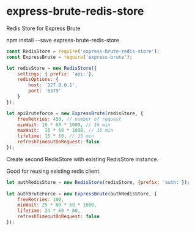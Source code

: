 # express-brute-redis-store
Redis Store for Express Brute

npm install --save express-brute-redis-store


```javascript
const RedisStore = require('express-brute-redis-store');
const ExpressBrute = require('express-brute');

let redisStore = new RedisStore({
    settings: { prefix: 'api:'},
    redisOptions: {
        host: '127.0.0.1',
        port: '6379'
    }
});

let apiBruteforce = new ExpressBrute(redisStore, {
    freeRetries: 450, // number of request
    minWait: 16 * 60 * 1000, // 16 min
    maxWait:  16 * 60 * 1000, // 16 min
    lifetime: 15 * 60, // 15 min
    refreshTimeoutOnRequest: false
});
```

Create second RedisStore with existing RedisStore instance.

Good for reusing existing redis client. 
```javascript
let authRedisStore = new RedisStore(redisStore, {prefix: 'auth:'});
 
let authBruteForce = new ExpressBrute(authRedisStore, {
    freeRetries: 100, 
    minWait: 25 * 60 * 60 * 1000,
    lifetime: 24 * 60 * 60, 
    refreshTimeoutOnRequest: false
});
```